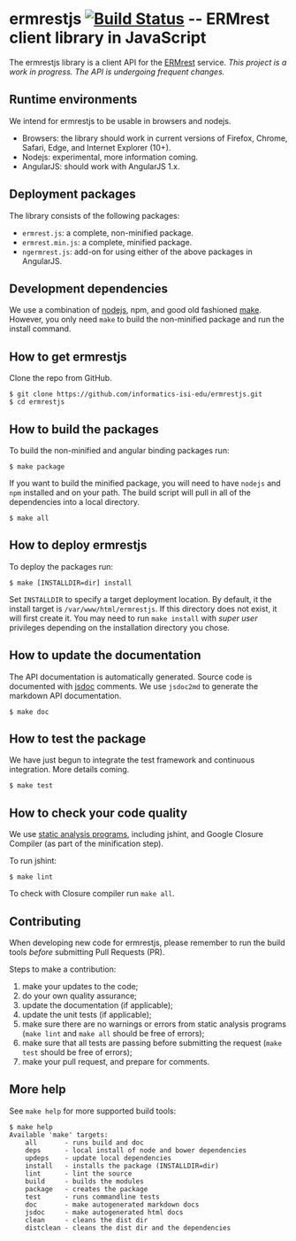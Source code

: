 # ermrestjs [![Build Status](https://travis-ci.org/informatics-isi-edu/ermrestjs.svg?branch=master)](https://travis-ci.org/informatics-isi-edu/ermrestjs) -- ERMrest client library in JavaScript

The ermrestjs library is a client API for the
[ERMrest](http://github.com/informatics-isi-edu/ermrest) service. _This
project is a work in progress. The API is undergoing frequent changes._

## Runtime environments

We intend for ermrestjs to be usable in browsers and nodejs.
- Browsers: the library should work in current versions of Firefox, Chrome,
  Safari, Edge, and Internet Explorer (10+).
- Nodejs: experimental, more information coming.
- AngularJS: should work with AngularJS 1.x.

## Deployment packages

The library consists of the following packages:
- `ermrest.js`: a complete, non-minified package.
- `ermrest.min.js`: a complete, minified package.
- `ngermrest.js`: add-on for using either of the above packages in AngularJS.

## Development dependencies

We use a combination of [nodejs](https://www.nodejs.org), npm, and good old
fashioned [make](https://en.wikipedia.org/wiki/Makefile). However, you only
need `make` to build the non-minified package and run the install command.

## How to get ermrestjs

Clone the repo from GitHub.
```
$ git clone https://github.com/informatics-isi-edu/ermrestjs.git
$ cd ermrestjs
```

## How to build the packages

To build the non-minified and angular binding packages run:
```
$ make package
```

If you want to build the minified package, you will need to have `nodejs` and
`npm` installed and on your path. The build script will pull in all of the
dependencies into a local directory.

```
$ make all
```

## How to deploy ermrestjs

To deploy the packages run:
```
$ make [INSTALLDIR=dir] install
```

Set `INSTALLDIR` to specify a target deployment location. By default, it the
install target is `/var/www/html/ermrestjs`. If this directory does not exist,
it will first create it. You may need to run `make install` with _super user_
privileges depending on the installation directory you chose.

## How to update the documentation

The API documentation is automatically generated. Source code is documented with
[jsdoc](http://usejsdoc.org/) comments. We use `jsdoc2md` to generate the
markdown API documentation.

```
$ make doc
```

## How to test the package

We have just begun to integrate the test framework and continuous integration.
More details coming.

```
$ make test
```

## How to check your code quality

We use [static analysis programs](https://en.wikipedia.org/wiki/Static_program_analysis),
including jshint, and Google Closure Compiler (as part of the minification
step).

To run jshint:
```
$ make lint
```

To check with Closure compiler run `make all`.

## Contributing

When developing new code for ermrestjs, please remember to run the build tools
_before_ submitting Pull Requests (PR).

Steps to make a contribution:
1. make your updates to the code;
2. do your own quality assurance;
3. update the documentation (if applicable);
4. update the unit tests (if applicable);
5. make sure there are no warnings or errors from static analysis programs
  (`make lint` and `make all` should be free of errors);
6. make sure that all tests are passing before submitting the request
  (`make test` should be free of errors);
7. make your pull request, and prepare for comments.

## More help

See `make help` for more supported build tools:
```
$ make help
Available 'make' targets:
    all       - runs build and doc
    deps      - local install of node and bower dependencies
    updeps    - update local dependencies
    install   - installs the package (INSTALLDIR=dir)
    lint      - lint the source
    build     - builds the modules
    package   - creates the package
    test      - runs commandline tests
    doc       - make autogenerated markdown docs
    jsdoc     - make autogenerated html docs
    clean     - cleans the dist dir
    distclean - cleans the dist dir and the dependencies
```
